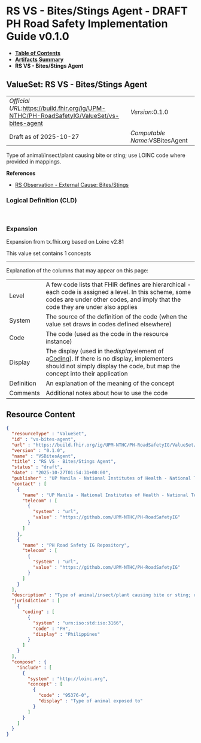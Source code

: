# RS VS - Bites/Stings Agent - DRAFT PH Road Safety Implementation Guide v0.1.0

* [**Table of Contents**](toc.md)
* [**Artifacts Summary**](artifacts.md)
* **RS VS - Bites/Stings Agent**

## ValueSet: RS VS - Bites/Stings Agent 

| | |
| :--- | :--- |
| *Official URL*:https://build.fhir.org/ig/UPM-NTHC/PH-RoadSafetyIG/ValueSet/vs-bites-agent | *Version*:0.1.0 |
| Draft as of 2025-10-27 | *Computable Name*:VSBitesAgent |

 
Type of animal/insect/plant causing bite or sting; use LOINC code where provided in mappings. 

 **References** 

* [RS Observation - External Cause: Bites/Stings](StructureDefinition-rs-observation-ec-bites-stings.md)

### Logical Definition (CLD)

 

### Expansion

Expansion from tx.fhir.org based on Loinc v2.81

This value set contains 1 concepts

-------

 Explanation of the columns that may appear on this page: 

| | |
| :--- | :--- |
| Level | A few code lists that FHIR defines are hierarchical - each code is assigned a level. In this scheme, some codes are under other codes, and imply that the code they are under also applies |
| System | The source of the definition of the code (when the value set draws in codes defined elsewhere) |
| Code | The code (used as the code in the resource instance) |
| Display | The display (used in the*display*element of a[Coding](http://hl7.org/fhir/R4/datatypes.html#Coding)). If there is no display, implementers should not simply display the code, but map the concept into their application |
| Definition | An explanation of the meaning of the concept |
| Comments | Additional notes about how to use the code |



## Resource Content

```json
{
  "resourceType" : "ValueSet",
  "id" : "vs-bites-agent",
  "url" : "https://build.fhir.org/ig/UPM-NTHC/PH-RoadSafetyIG/ValueSet/vs-bites-agent",
  "version" : "0.1.0",
  "name" : "VSBitesAgent",
  "title" : "RS VS - Bites/Stings Agent",
  "status" : "draft",
  "date" : "2025-10-27T01:54:31+00:00",
  "publisher" : "UP Manila - National Institutes of Health - National Telehealth Center",
  "contact" : [
    {
      "name" : "UP Manila - National Institutes of Health - National Telehealth Center",
      "telecom" : [
        {
          "system" : "url",
          "value" : "https://github.com/UPM-NTHC/PH-RoadSafetyIG"
        }
      ]
    },
    {
      "name" : "PH Road Safety IG Repository",
      "telecom" : [
        {
          "system" : "url",
          "value" : "https://github.com/UPM-NTHC/PH-RoadSafetyIG"
        }
      ]
    }
  ],
  "description" : "Type of animal/insect/plant causing bite or sting; use LOINC code where provided in mappings.",
  "jurisdiction" : [
    {
      "coding" : [
        {
          "system" : "urn:iso:std:iso:3166",
          "code" : "PH",
          "display" : "Philippines"
        }
      ]
    }
  ],
  "compose" : {
    "include" : [
      {
        "system" : "http://loinc.org",
        "concept" : [
          {
            "code" : "95376-0",
            "display" : "Type of animal exposed to"
          }
        ]
      }
    ]
  }
}

```
